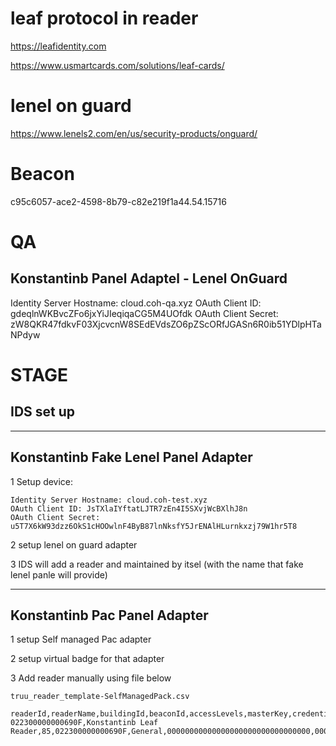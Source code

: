 
# leaf protocol in reader

<https://leafidentity.com>

<https://www.usmartcards.com/solutions/leaf-cards/>

# lenel on guard

<https://www.lenels2.com/en/us/security-products/onguard/>

# Beacon 

c95c6057-ace2-4598-8b79-c82e219f1a44.54.15716

# QA

## Konstantinb Panel Adaptel - Lenel OnGuard

Identity Server Hostname: cloud.coh-qa.xyz
OAuth Client ID: gdeqlnWKBvcZFo6jxYiJIeqiqaCG5M4UOfdk
OAuth Client Secret: zW8QKR47fdkvF03XjcvcnW8SEdEVdsZO6pZScORfJGASn6R0ib51YDlpHTaNPdyw

# STAGE

## IDS set up
----
## Konstantinb Fake Lenel Panel Adapter

1 Setup device:
```
Identity Server Hostname: cloud.coh-test.xyz
OAuth Client ID: JsTXlaIYftatLJTR7zEn4I5SXvjWcBXlhJ8n
OAuth Client Secret: u5T7X6kW93dzz6OkS1cHOOwlnF4ByB87lnNksfY5JrENAlHLurnkxzj79W1hr5T8
```

2 setup lenel on guard adapter 

3 IDS will add a reader and maintained by itsel (with the name that fake lenel panle will provide)

---

## Konstantinb Pac Panel Adapter

1 setup Self managed Pac adapter

2 setup virtual badge for that adapter

3 Add reader manually using file below

`truu_reader_template-SelfManagedPack.csv`
```
readerId,readerName,buildingId,beaconId,accessLevels,masterKey,credentialKey,readerType
022300000000690F,Konstantinb Leaf Reader,85,022300000000690F,General,00000000000000000000000000000000,00000000000000000000000000000000,LEAF
```

